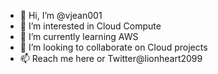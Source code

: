 - 👋 Hi, I’m @vjean001
- 👀 I’m interested in Cloud Compute
- 🌱 I’m currently learning AWS
- 💞️ I’m looking to collaborate on Cloud projects
- 📫 Reach me here or Twitter@lionheart2099

<!---
vjean001/vjean001 is a ✨ special ✨ repository because its `README.md` (this file) appears on your GitHub profile.
You can click the Preview link to take a look at your changes.
--->
